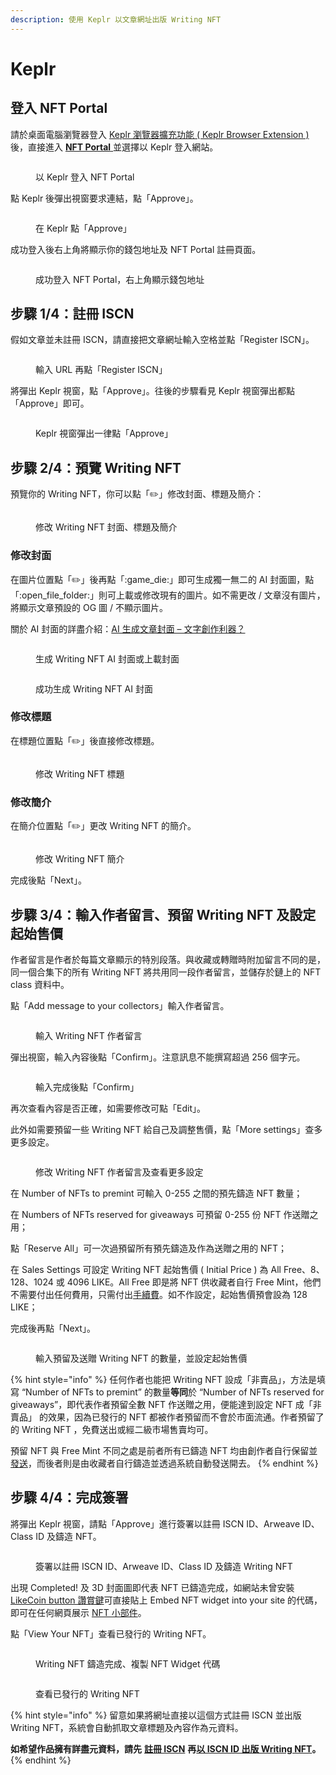 ```yaml
---
description: 使用 Keplr 以文章網址出版 Writing NFT
---
```


# Keplr

## 登入 NFT Portal <a href="#login-to-nft-portal" id="login-to-nft-portal"></a>

請於桌面電腦瀏覽器登入 [Keplr 瀏覽器擴充功能 ( Keplr Browser Extension )](../../wallet/keplr/) 後，直接進入 [**NFT Portal** ](https://app.like.co/nft/url)並選擇以 Keplr 登入網站。

<figure><img src="../../../.gitbook/assets/NFT Portal Keplr.png" alt=""><figcaption><p>以 Keplr 登入 NFT Portal</p></figcaption></figure>

點 Keplr 後彈出視窗要求連結，點「Approve」。

<figure><img src="../../../.gitbook/assets/NFT Portal Keplr (1).png" alt=""><figcaption><p>在 Keplr 點「Approve」</p></figcaption></figure>

成功登入後右上角將顯示你的錢包地址及 NFT Portal 註冊頁面。

<figure><img src="../../../.gitbook/assets/NFT Portal 1e.png" alt=""><figcaption><p>成功登入 NFT Portal，右上角顯示錢包地址</p></figcaption></figure>

## 步驟 1/4：註冊 ISCN <a href="#register-iscn" id="register-iscn"></a>

假如文章並未註冊 ISCN，請直接把文章網址輸入空格並點「Register ISCN」。

<figure><img src="../../../.gitbook/assets/NFT Portal 2.png" alt=""><figcaption><p>輸入 URL 再點「Register ISCN」</p></figcaption></figure>

將彈出 Keplr 視窗，點「Approve」。往後的步驟看見 Keplr 視窗彈出都點「Approve」即可。

<figure><img src="../../../.gitbook/assets/NFT Portal 3 Keplr.png" alt=""><figcaption><p>Keplr 視窗彈出一律點「Approve」</p></figcaption></figure>

## 步驟 2/4：預覽 Writing NFT <a href="#preview-nft" id="preview-nft"></a>

預覽你的 Writing NFT，你可以點「:pencil2:」修改封面、標題及簡介：

<figure><img src="../../../.gitbook/assets/NFT Portal 4-1.png" alt=""><figcaption><p>修改 Writing NFT 封面、標題及簡介</p></figcaption></figure>

### 修改封面 <a href="#change-cover" id="change-cover"></a>

在圖片位置點「:pencil2:」後再點「:game\_die:」即可生成獨一無二的 AI 封面圖，點「:open\_file\_folder:」則可上載或修改現有的圖片。如不需更改 / 文章沒有圖片，將顯示文章預設的 OG 圖 / 不顯示圖片。

關於 AI 封面的詳盡介紹：[AI 生成文章封面 – 文字創作利器？](https://blog.like.co/zh/ai-%E7%94%9F%E6%88%90%E6%96%87%E7%AB%A0%E5%B0%81%E9%9D%A2-%E6%96%87%E5%AD%97%E5%89%B5%E4%BD%9C%E5%88%A9%E5%99%A8/)

<figure><img src="../../../.gitbook/assets/NFT Portal 4-2.png" alt=""><figcaption><p>生成 Writing NFT AI 封面或上載封面</p></figcaption></figure>

<figure><img src="../../../.gitbook/assets/NFT Portal 4-3.png" alt=""><figcaption><p>成功生成 Writing NFT AI 封面</p></figcaption></figure>

### 修改標題 <a href="#change-title" id="change-title"></a>

在標題位置點「:pencil2:」後直接修改標題。

<figure><img src="../../../.gitbook/assets/NFT Portal 4-4.png" alt=""><figcaption><p>修改 Writing NFT 標題</p></figcaption></figure>

### 修改簡介 <a href="#change-description" id="change-description"></a>

在簡介位置點「:pencil2:」更改 Writing NFT 的簡介。

<figure><img src="../../../.gitbook/assets/NFT Portal 4-5.png" alt=""><figcaption><p>修改 Writing NFT 簡介</p></figcaption></figure>

完成後點「Next」。

## 步驟 3/4：輸入作者留言、預留 Writing NFT 及設定起始售價 <a href="#creator-message" id="creator-message"></a>

作者留言是作者於每篇文章顯示的特別段落。與收藏或轉贈時附加留言不同的是，同一個合集下的所有 Writing NFT 將共用同一段作者留言，並儲存於鏈上的 NFT class 資料中。

點「Add message to your collectors」輸入作者留言。

<figure><img src="../../../.gitbook/assets/NFT Portal 5-1.png" alt=""><figcaption><p>輸入 Writing NFT 作者留言</p></figcaption></figure>

彈出視窗，輸入內容後點「Confirm」。注意訊息不能撰寫超過 256 個字元。

<figure><img src="../../../.gitbook/assets/NFT Portal 5-2.png" alt=""><figcaption><p>輸入完成後點「Confirm」</p></figcaption></figure>

再次查看內容是否正確，如需要修改可點「Edit」。

此外如需要預留一些 Writing NFT 給自己及調整售價，點「More settings」查多更多設定。

<figure><img src="../../../.gitbook/assets/NFT Portal 5-3.png" alt=""><figcaption><p>修改 Writing NFT 作者留言及查看更多設定</p></figcaption></figure>

在 Number of NFTs to premint 可輸入 0-255 之間的預先鑄造 NFT 數量；

在 Numbers of NFTs reserved for giveaways 可預留 0-255 份 NFT 作送贈之用；

點「Reserve All」可一次過預留所有預先鑄造及作為送贈之用的 NFT；

在 Sales Settings 可設定 Writing NFT 起始售價 ( Initial Price ) 為 All Free、8、128、1024 或 4096 LIKE。All Free 即是將 NFT 供收藏者自行 Free Mint，他們不需要付出任何費用，只需付出[手續費](../../wallet/transaction-fee.md)。如不作設定，起始售價預會設為 128 LIKE；

完成後再點「Next」。

<figure><img src="../../../.gitbook/assets/NFT Portal 5-4.png" alt=""><figcaption><p>輸入預留及送贈 Writing NFT 的數量，並設定起始售價</p></figcaption></figure>

{% hint style="info" %}
任何作者也能把 Writing NFT 設成「非賣品」，方法是填寫 “Number of NFTs to premint” 的數量**等同**於 “Number of NFTs reserved for giveaways”，即代表作者預留全數 NFT 作送贈之用，便能達到設定 NFT 成「非賣品」 的效果，因為已發行的 NFT 都被作者預留而不會於市面流通。作者預留了的 Writing NFT ，免費送出或經二級市場售賣均可。

預留 NFT 與 Free Mint 不同之處是前者所有已鑄造 NFT 均由創作者自行保留並[發送](../transfer-writing-nft.md)，而後者則是由收藏者自行鑄造並透過系統自動發送開去。
{% endhint %}

## 步驟 4/4：完成簽署 <a href="#sign" id="sign"></a>

將彈出 Keplr 視窗，請點「Approve」進行簽署以註冊 ISCN ID、Arweave ID、Class ID 及鑄造 NFT。

<figure><img src="../../../.gitbook/assets/NFT Portal 6-1.png" alt=""><figcaption><p>簽署以註冊 ISCN ID、Arweave ID、Class ID 及鑄造 Writing NFT</p></figcaption></figure>

出現 Completed! 及 3D 封面圖即代表 NFT 已鑄造完成，如網站未曾安裝 [LikeCoin button 讚賞鍵](../../../user-guide/creator/)可直接貼上 Embed NFT widget into your site 的代碼，即可在任何網頁展示 [NFT 小部件](../collect-writing-nft/nft-widget.md)。

點「View Your NFT」查看已發行的 Writing NFT。

<figure><img src="../../../.gitbook/assets/NFT Portal 6-2.png" alt=""><figcaption><p>Writing NFT 鑄造完成、複製 NFT Widget 代碼</p></figcaption></figure>

<figure><img src="../../../.gitbook/assets/NFT Portal 6-3.png" alt=""><figcaption><p>查看已發行的 Writing NFT</p></figcaption></figure>

{% hint style="info" %}
留意如果將網址直接以這個方式註冊 ISCN 並出版 Writing NFT，系統會自動抓取文章標題及內容作為元資料。

**如希望作品擁有詳盡元資料，請先** [**註冊 ISCN**](../../decentralized-publishing/app.like.co/) **再**[**以 ISCN ID 出版 Writing NFT**](iscn-id.md)**。**&#x20;
{% endhint %}
